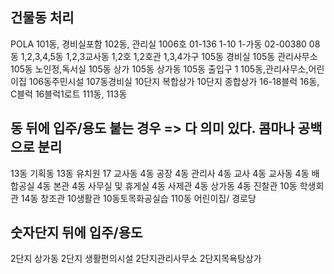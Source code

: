 ## 건물동 처리

POLA
101동, 경비실포함
102동, 관리실
1006호
01-136
1-10
1-가동
02-00380
08동
1,2,3,4,5동
1,2,3교사동
1,2호
1,2호관
1,3,4가구
105동 경비실
105동 관리사무소
105동 노인정,독서실
105동 상가
105동 상가동
105동 출입구 1
105동,관리사무소,어린이집
106동주민시설
107동경비실
10단지 복합상가
10단지 종합상가
16-18블럭
16동, C블럭
16블럭1로트
111동, 113동

## 동 뒤에 입주/용도 붙는 경우 => 다 의미 있다. 콤마나 공백으로 분리
13동 기획동
13동 유치원
17 교사동
4동 공장
4동 관리사
4동 교사
4동 교사동
4동 배합공실
4동 본관
4동 사무실 및 휴게실
4동 사제관
4동 상가동
4동 진찰관
10동 학생회관
14동 창조관
10생활관
10동토목화공실습
110동 어린이집/ 경로당

## 숫자단지 뒤에 입주/용도
2단지 상가동
2단지 생활편의시설
2단지관리사무소
2단지목욕탕상가

